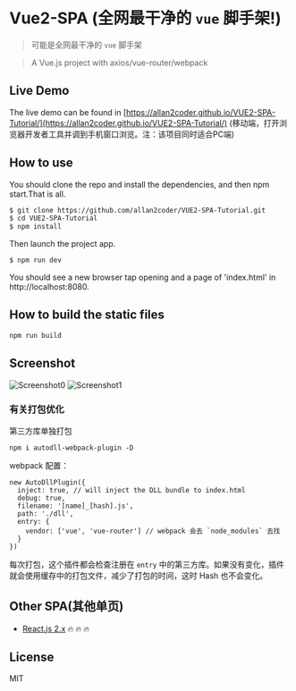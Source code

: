 # Vue2-SPA (全网最干净的 `vue` 脚手架!)

> 可能是全网最干净的 `vue` 脚手架

> A Vue.js project with axios/vue-router/webpack


## Live Demo
The live demo can be found in [https://allan2coder.github.io/VUE2-SPA-Tutorial/](https://allan2coder.github.io/VUE2-SPA-Tutorial/) (移动端，打开浏览器开发者工具并调到手机窗口浏览。注：该项目同时适合PC端)


## How to use
You should clone the repo and install the dependencies, and then npm start.That is all.

```bash
$ git clone https://github.com/allan2coder/VUE2-SPA-Tutorial.git
$ cd VUE2-SPA-Tutorial
$ npm install
```
Then launch the project app.

```bash
$ npm run dev
```

You should see a new browser tap opening and a page of 'index.html' in http://localhost:8080.

## How to build the static files

``` bash
npm run build
```

## Screenshot
![Screenshot0](http://h0.beicdn.com/open202021/f6a79f0be3b70c67_355x636.png)
![Screenshot1](http://h0.beicdn.com/open202021/3bf11dc0efbfb4ab_355x637.png)

### 有关打包优化
第三方库单独打包
```
npm i autodll-webpack-plugin -D
```
webpack 配置：
```
new AutoDllPlugin({
  inject: true, // will inject the DLL bundle to index.html
  debug: true,
  filename: '[name]_[hash].js',
  path: './dll',
  entry: {
    vendor: ['vue', 'vue-router'] // webpack 会去 `node_modules` 去找
  }
})
```
每次打包，这个插件都会检查注册在 `entry` 中的第三方库。如果没有变化，插件就会使用缓存中的打包文件，减少了打包的时间，这时 Hash 也不会变化。



## Other SPA(其他单页)
- [React.js 2.x](https://github.com/allan2coder/React-SPA) :fire: :fire: :fire:


## License
MIT
